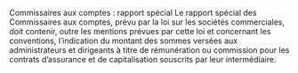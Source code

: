 Commissaires aux comptes : rapport spécial
Le rapport spécial des Commissaires aux comptes, prévu par la loi sur les sociétés commerciales, doit contenir, outre les mentions prévues par cette loi et concernant les conventions, l’indication du montant des sommes versées aux administrateurs et dirigeants à titre de rémunération ou commission pour les contrats d’assurance et de capitalisation souscrits par leur intermédiaire.